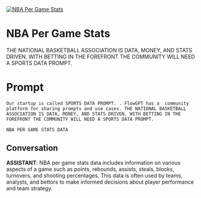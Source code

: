 
[![NBA Per Game Stats](https://flow-prompt-covers.s3.us-west-1.amazonaws.com/icon/realistic/real_7.png)]()
# NBA Per Game Stats 
THE NATIONAL BASKETBALL ASSOCIATION IS DATA, MONEY, AND STATS DRIVEN. WITH BETTING IN THE FOREFRONT THE COMMUNITY WILL NEED A SPORTS DATA PROMPT.

# Prompt

```
Our startup is called SPORTS DATA PROMPT. . FlowGPT has a  community platform for sharing prompts and use cases. THE NATIONAL BASKETBALL ASSOCIATION IS DATA, MONEY, AND STATS DRIVEN. WITH BETTING IN THE FOREFRONT THE COMMUNITY WILL NEED A SPORTS DATA PROMPT.

NBA PER GAME STATS DATA

```

## Conversation

**ASSISTANT**: NBA per game stats data includes information on various aspects of a game such as points, rebounds, assists, steals, blocks, turnovers, and shooting percentages. This data is often used by teams, analysts, and bettors to make informed decisions about player performance and team strategy.


